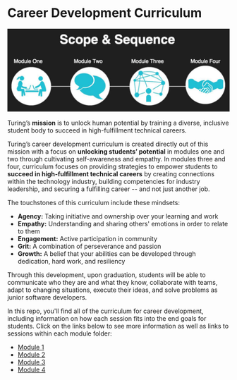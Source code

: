 # Career Development Curriculum

![Scope & Sequence](images/pd_new_scope.jpeg)

Turing’s **mission** is to unlock human potential by training a diverse, inclusive student body to succeed in high-fulfillment technical careers. 

Turing’s career development curriculum is created directly out of this mission with a focus on **unlocking students’ potential** in modules one and two through cultivating self-awareness and empathy. In modules three and four, curriculum focuses on providing strategies to empower students to **succeed in high-fulfillment technical careers** by creating connections within the technology industry, building competencies for industry leadership, and securing a fulfilling career -- and not just another job. 

The touchstones of this curriculum include these mindsets: 

* **Agency:** Taking initiative and ownership over your learning and work
* **Empathy:** Understanding and sharing others' emotions in order to relate to them 
* **Engagement:** Active participation in community
* **Grit:** A combination of perseverance and passion
* **Growth:** A belief that your abilities can be developed through dedication, hard work, and resiliency

Through this development, upon graduation, students will be able to communicate who they are and what they know, collaborate with teams, adapt to changing situations, execute their ideas, and solve problems as junior software developers. 

In this repo, you'll find all of the curriculum for career development, including information on how each session fits into the end goals for students. Click on the links below to see more information as well as links to sessions within each module folder:

* [Module 1](https://github.com/turingschool/career-development-curriculum/tree/master/module_one)
* [Module 2](https://github.com/turingschool/career-development-curriculum/tree/master/module_two)
* [Module 3](https://github.com/turingschool/career-development-curriculum/tree/master/module_three)
* [Module 4](https://github.com/turingschool/career-development-curriculum/tree/master/module_four)
